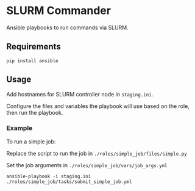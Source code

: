 # SLURM Commander

Ansible playbooks to run commands via SLURM.

## Requirements

```shell
pip install ansible
```

## Usage

Add hostnames for SLURM controller node in `staging.ini`.

Configure the files and variables the playbook will use based on the role, then run the playbook.

### Example

To run a simple job:

Replace the script to run the job in `./roles/simple_job/files/simple.py`

Set the job arguments in `./roles/simple_job/vars/job_args.yml`

```shell
ansible-playbook -i staging.ini ./roles/simple_job/tasks/submit_simple_job.yml
```
